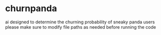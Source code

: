 # churnpanda
ai designed to determine the churning probability of sneaky panda users
please make sure to modify file paths as needed before running the code
